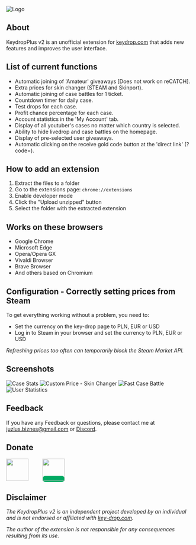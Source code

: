 
![Logo](https://raw.githubusercontent.com/Juzlus/KeydropPlus/main/data/icons/Keydrop%2B_Icon.svg)


## About

KeydropPlus v2 is an unofficial extension for [keydrop.com](https://key-drop.com/) that adds new features and improves the user interface.


## List of current functions

- Automatic joining of 'Amateur' giveaways [Does not work on reCATCH].
- Extra prices for skin changer (STEAM and Skinport).
- Automatic joining of case battles for 1 ticket.
- Countdown timer for daily case.
- Test drops for each case.
- Profit chance percentage for each case.
- Account statistics in the 'My Account' tab.
- Display of all youtuber's cases no matter which country is selected.
- Ability to hide livedrop and case battles on the homepage.
- Display of pre-selected user giveaways.
- Automatic clicking on the receive gold code button at the 'direct link' (?code=).


## How to add an extension

1. Extract the files to a folder
2. Go to the extensions page: `chrome://extensions`
3. Enable developer mode
4. Click the "Upload unzipped" button
5. Select the folder with the extracted extension


## Works on these browsers

- Google Chrome
- Microsoft Edge
- Opera/Opera GX
- Vivaldi Browser
- Brave Browser
- And others based on Chromium


## Configuration - Correctly setting prices from Steam

To get everything working without a problem, you need to:
- Set the currency on the key-drop page to PLN, EUR or USD
- Log in to Steam in your browser and set the currency to PLN, EUR or USD

_Refreshing prices too often can temporarily block the Steam Market API._


## Screenshots

![Case Stats](https://media.discordapp.net/attachments/888958910621429832/1122657619769823302/image.png?width=1174&height=657)
![Custom Price - Skin Changer](https://media.discordapp.net/attachments/888958910621429832/1122657243159072808/image.png?width=1151&height=656)
![Fast Case Battle](https://media.discordapp.net/attachments/888958910621429832/1122656999822348288/image.png?width=1260&height=571)
![User Statistics](https://media.discordapp.net/attachments/888958910621429832/1122657464324739252/image.png?width=1089&height=657)


## Feedback

If you have any Feedback or questions, please contact me at juzlus.biznes@gmail.com or [Discord](https://discordapp.com/users/284780352042434570).


## Donate
<span>
  <a href="https://www.buymeacoffee.com/juzlus" target="_blank" alt="buymeacoffee" style="width: 40%; text-decoration: none; margin-right: 20px;">
    <img src="https://www.codehim.com/wp-content/uploads/2022/09/bmc-button-640x180.png" style="height: 60px;">
  </a>
  <a>⠀</a>
  <a href="https://buycoffee.to/juzlus" target="_blank" alt="buycoffee" style="text-decoration: none; width: 40%; background-color: rgb(0, 169, 98);border-radius: 10px;">
    <img src="https://buycoffee.to/btn/buycoffeeto-btn-primary.svg" style="height: 60px">
  </a>
</span>


## Disclaimer

_The KeydropPlus v2 is an independent project developed by an individual and is not endorsed or affiliated with [key-drop.com](https://key-drop.com/)._

_The author of the extension is not responsible for any consequences resulting from its use._

